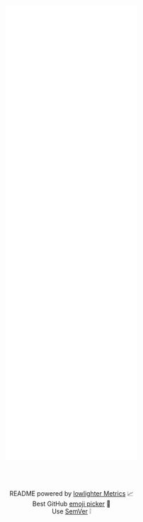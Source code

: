 <div align="center">
  <img src="https://github.com/Ifiht/ifiht/blob/main/github-metrics.svg" />
</div>

<br/><br/>
<div align="center">  
    
README powered by [lowlighter Metrics](https://github.com/lowlighter/metrics) :chart_with_upwards_trend:  
Best GitHub [emoji picker](https://github-emoji-picker.rickstaa.dev/) :peacock:  
Use [SemVer](https://semver.org/) ❕
  
</div>  

<!--
**Ifiht/ifiht** is a ✨ _special_ ✨ repository because its `README.md` (this file) appears on your GitHub profile.

Here are some ideas to get you started:

- 🔭 I’m currently working on ...
- 📚 I’m currently learning ...
- 👯 I’m looking to collaborate on ...
- 🤔 I’m looking for help with ...
- 💬 Ask me about ...
- 📫 How to reach me: ...
- 😄 Pronouns: ...
- ⚡ Fun fact: ...
-->
